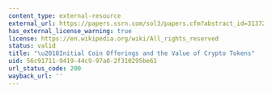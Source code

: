 ```yaml
---
content_type: external-resource
external_url: https://papers.ssrn.com/sol3/papers.cfm?abstract_id=3137213
has_external_license_warning: true
license: https://en.wikipedia.org/wiki/All_rights_reserved
status: valid
title: "\u2018Initial Coin Offerings and the Value of Crypto Tokens"
uid: 56c91711-9419-44c9-97a0-2f310295be61
url_status_code: 200
wayback_url: ''
---
```


